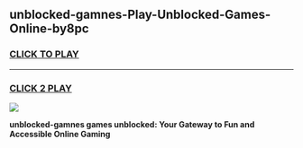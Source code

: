 
## unblocked-gamnes-Play-Unblocked-Games-Online-by8pc
<h3>
<a href="https://premium76.site?title=unblocked-gamnes&ref=25A">CLICK TO PLAY</a></h3>
<hr>

<h3>
<a href="https://premium76.site?title=unblocked-gamnes&ref=25A">CLICK 2 PLAY</a>
  
</h3>

<a href="https://premium76.site?title=unblocked-gamnes&ref=25A"><img src="https://clearcache.store/games.png"></a>


**unblocked-gamnes games unblocked: Your Gateway to Fun and Accessible Online Gaming**
